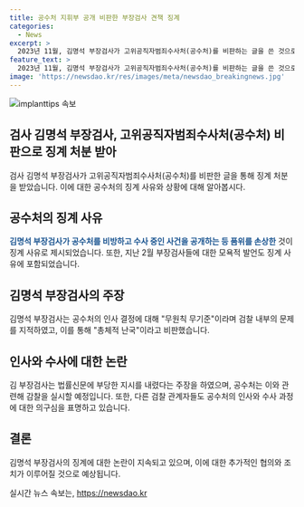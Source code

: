 ```yaml
---
title: 공수처 지휘부 공개 비판한 부장검사 견책 징계
categories:
  - News
excerpt: >
  2023년 11월, 김명석 부장검사가 고위공직자범죄수사처(공수처)를 비판하는 글을 쓴 것으로 인해 견책 처분을 받았다. 공수처는 김 부장검사의 언론 기사로 인해 품위를 손상시켰다며 징계했다. 또한, 김 부장검사가 공수처에 무시적인 발언을 한 점도 징계 사유에 포함됐다. 김 부장검사는 이에 대해 공수처의 무원칙한 인사 발령과 방향 부재를 비판하며 사의를 표명했다.
feature_text: >
  2023년 11월, 김명석 부장검사가 고위공직자범죄수사처(공수처)를 비판하는 글을 쓴 것으로 인해 견책 처분을 받았다. 공수처는 김 부장검사의 언론 기사로 인해 품위를 손상시켰다며 징계했다. 또한, 김 부장검사가 공수처에 무시적인 발언을 한 점도 징계 사유에 포함됐다. 김 부장검사는 이에 대해 공수처의 무원칙한 인사 발령과 방향 부재를 비판하며 사의를 표명했다.
image: 'https://newsdao.kr/res/images/meta/newsdao_breakingnews.jpg'
---
```


<p><img src="https://newsdao.kr/res/images/meta/newsdao_breakingnews.jpg" alt="implanttips 속보" /></p>

<h2>검사 김명석 부장검사, 고위공직자범죄수사처(공수처) 비판으로 징계 처분 받아</h2>

<p data-ke-size="size16">검사 김명석 부장검사가 고위공직자범죄수사처(공수처)를 비판한 글을 통해 징계 처분을 받았습니다. 이에 대한 공수처의 징계 사유와 상황에 대해 알아봅시다.</p>

<h2 data-ke-size="size26">공수처의 징계 사유</h2>

<p data-ke-size="size16"><b><span style="color: #1a5490;">김명석 부장검사가 공수처를 비방하고 수사 중인 사건을 공개하는 등 품위를 손상한</span></b> 것이 징계 사유로 제시되었습니다. 또한, 지난 2월 부장검사들에 대한 모욕적 발언도 징계 사유에 포함되었습니다.</p>

<h2 data-ke-size="size26">김명석 부장검사의 주장</h2>

<p data-ke-size="size16">김명석 부장검사는 공수처의 인사 결정에 대해 "무원칙 무기준"이라며 검찰 내부의 문제를 지적하였고, 이를 통해 "총체적 난국"이라고 비판했습니다.</p>

<h2 data-ke-size="size26">인사와 수사에 대한 논란</h2>

<p data-ke-size="size16">김 부장검사는 법률신문에 부당한 지시를 내렸다는 주장을 하였으며, 공수처는 이와 관련해 감찰을 실시할 예정입니다. 또한, 다른 검찰 관계자들도 공수처의 인사와 수사 과정에 대한 의구심을 표명하고 있습니다.</p>

<h2 data-ke-size="size26">결론</h2>

<p data-ke-size="size16">김명석 부장검사의 징계에 대한 논란이 지속되고 있으며, 이에 대한 추가적인 협의와 조치가 이루어질 것으로 예상됩니다.</p>
실시간 뉴스 속보는, <a href="https://newsdao.kr" rel="dofollow">https://newsdao.kr</a>


